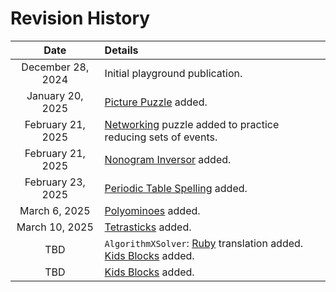 # Revision History

|Date|Details|
|:--------:|:----------------|
| December 28, 2024 | Initial playground publication.|
| January 20, 2025 | [Picture Puzzle](picture-puzzle) added.|
| February 21, 2025 | [Networking](reducing-sets-of-events) puzzle added to practice reducing sets of events. |
| February 21, 2025 | [Nonogram Inversor](nonogram-inversor) added. |
| February 23, 2025 | [Periodic Table Spelling](periodic-table-spelling) added. |
| March 6, 2025 | [Polyominoes](polyominoes) added. |
| March 10, 2025 | [Tetrasticks](tetrasticks) added. |
| TBD | `AlgorithmXSolver`: [Ruby](ruby) translation added.<BR>[Kids Blocks](kids-blocks) added. |
| TBD | [Kids Blocks](kids-blocks) added. |

